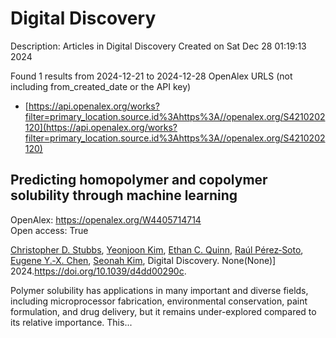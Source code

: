 # Digital Discovery
Description: Articles in Digital Discovery
Created on Sat Dec 28 01:19:13 2024

Found 1 results from 2024-12-21 to 2024-12-28
OpenAlex URLS (not including from_created_date or the API key)
- [https://api.openalex.org/works?filter=primary_location.source.id%3Ahttps%3A//openalex.org/S4210202120](https://api.openalex.org/works?filter=primary_location.source.id%3Ahttps%3A//openalex.org/S4210202120)

## Predicting homopolymer and copolymer solubility through machine learning   

OpenAlex: https://openalex.org/W4405714714    
Open access: True
    
[Christopher D. Stubbs](https://openalex.org/A5024069532), [Yeonjoon Kim](https://openalex.org/A5000294906), [Ethan C. Quinn](https://openalex.org/A5011355970), [Raúl Pérez‐Soto](https://openalex.org/A5013215173), [Eugene Y.‐X. Chen](https://openalex.org/A5018137652), [Seonah Kim](https://openalex.org/A5086535232), Digital Discovery. None(None)] 2024.https://doi.org/10.1039/d4dd00290c.
    
Polymer solubility has applications in many important and diverse fields, including microprocessor fabrication, environmental conservation, paint formulation, and drug delivery, but it remains under-explored compared to its relative importance. This...    

    
